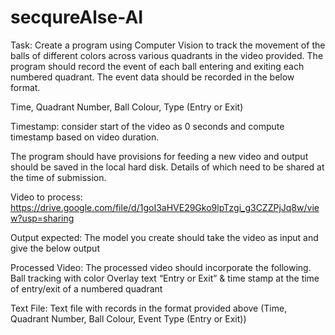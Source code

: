 # secqureAlse-AI

Task:
Create a program using Computer Vision to track the movement of the balls of different colors across various quadrants in the video provided. The program should record the event of each ball entering and exiting each numbered quadrant. The event data should be recorded in the below format.

Time, Quadrant Number, Ball Colour, Type (Entry or Exit)

Timestamp: consider start of the video as 0 seconds and compute timestamp based on video duration.

The program should have provisions for feeding a new video and output should be saved in the local hard disk. Details of which need to be shared at the time of submission.

Video to process:
https://drive.google.com/file/d/1goI3aHVE29Gko9lpTzgi_g3CZZPjJq8w/view?usp=sharing

Output expected:
The model you create should take the video as input and give the below output

Processed Video:
The processed video should incorporate the following.
Ball tracking with color
Overlay text “Entry or Exit” & time stamp at the time of entry/exit of a numbered quadrant

Text File:
Text file with records in the format provided above (Time, Quadrant Number, Ball Colour, Event Type (Entry or Exit))
